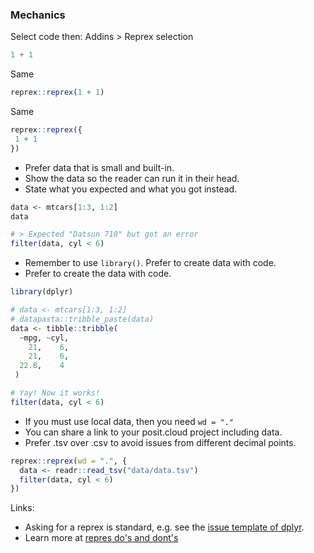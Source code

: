 ### Mechanics

Select code then: Addins > Reprex selection

```r
1 + 1
```

Same

```r
reprex::reprex(1 + 1)
```

Same

```r
reprex::reprex({
 1 + 1
})
```

* Prefer data that is small and built-in.
* Show the data so the reader can run it in their head.
* State what you expected and what you got instead.

```r
data <- mtcars[1:3, 1:2]
data

# > Expected "Datsun 710" but got an error
filter(data, cyl < 6)
```

* Remember to use `library()`. Prefer to create data with code.
* Prefer to create the data with code.

```r
library(dplyr)

# data <- mtcars[1:3, 1:2]
# datapasta::tribble_paste(data)
data <- tibble::tribble(
  ~mpg, ~cyl,
    21,    6,
    21,    6,
  22.8,    4
 )

# Yay! Now it works!
filter(data, cyl < 6)
```

* If you must use local data, then you need `wd = "."`
* You can share a link to your posit.cloud project including data.
* Prefer .tsv over .csv to avoid issues from different decimal points.

```r
reprex::reprex(wd = ".", {
  data <- readr::read_tsv("data/data.tsv")
  filter(data, cyl < 6)
})
```

Links:

* Asking for a reprex is standard, e.g. see the [issue template of dplyr](https://github.com/tidyverse/dplyr/issues/new).
* Learn more at [repres do's and dont's](https://reprex.tidyverse.org/articles/reprex-dos-and-donts.html)
